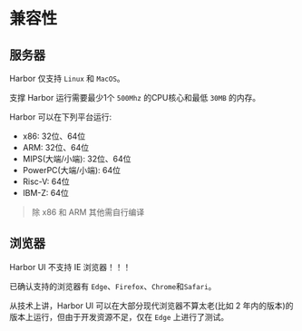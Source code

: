# 兼容性

## 服务器

Harbor 仅支持 `Linux` 和 `MacOS`。

支撑 Harbor 运行需要最少1个 `500Mhz` 的CPU核心和最低 `30MB` 的内存。

Harbor 可以在下列平台运行:

* x86: 32位、64位
* ARM: 32位、64位
* MIPS(大端/小端): 32位、64位
* PowerPC(大端/小端): 64位
* Risc-V: 64位
* IBM-Z: 64位

> 除 x86 和 ARM 其他需自行编译

## 浏览器

Harbor UI 不支持 IE 浏览器！！！

已确认支持的浏览器有 `Edge`、`Firefox`、`Chrome`和`Safari`。

从技术上讲，Harbor UI 可以在大部分现代浏览器不算太老(比如 2 年内的版本)的版本上运行，但由于开发资源不足，仅在 `Edge` 上进行了测试。
